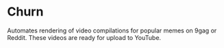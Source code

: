 # Churn
Automates rendering of video compilations for popular memes on 9gag or Reddit. These videos are ready for upload to YouTube.
